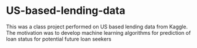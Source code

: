 # US-based-lending-data
This was a class project performed on US based lending data from Kaggle.
The motivation was to develop machine learning algorithms for prediction of loan status for potential future loan seekers
